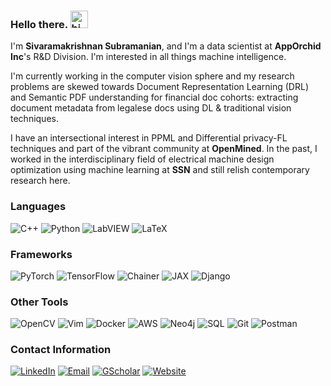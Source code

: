 ### Hello there. <img src="https://user-images.githubusercontent.com/1303154/88677602-1635ba80-d120-11ea-84d8-d263ba5fc3c0.gif" width="28px" alt="hi">

I'm **Sivaramakrishnan Subramanian**, and I'm a data scientist at **AppOrchid Inc**'s R&D Division. I'm interested in all things machine intelligence. <!-- (and systems programming of late). -->

I'm currently working in the computer vision sphere and my research problems are skewed towards Document Representation Learning (DRL) and Semantic PDF understanding for financial doc cohorts: extracting document metadata from legalese docs using DL & traditional vision techniques.

I have an intersectional interest in PPML and Differential privacy-FL techniques and part of the vibrant community at **OpenMined**. In the past, I worked in the interdisciplinary field of electrical machine design optimization using machine learning at **SSN** and still relish contemporary research here.

### Languages
![C++](https://img.shields.io/badge/c++-%2300599C.svg?style=for-the-badge&logo=c%2B%2B&logoColor=white)
![Python](https://img.shields.io/badge/python-3670A0?style=for-the-badge&logo=python&logoColor=ffdd54)
![LabVIEW](https://img.shields.io/badge/LabVIEW-%23008080.svg?style=for-the-badge&logo=labview&color=636363)
![LaTeX](https://img.shields.io/badge/latex-%23008080.svg?style=for-the-badge&logo=latex&logoColor=white)

### Frameworks
![PyTorch](https://img.shields.io/badge/pytorch-%230769AD.svg?style=for-the-badge&logo=pytorch)
![TensorFlow](https://img.shields.io/badge/TensorFlow-%23FF6F00.svg?style=for-the-badge&logo=TensorFlow&logoColor=white)
![Chainer](https://img.shields.io/badge/chainer-%23000000.svg?style=for-the-badge&logo=chainlink&logoColor=red)
![JAX](https://img.shields.io/badge/jax-21a79b?style=for-the-badge&logo=google&logoColor=9d22b2)
![Django](https://img.shields.io/badge/django-%2320232a.svg?style=for-the-badge&logo=django&logoColor=%2361DAFB)

### Other Tools
![OpenCV](https://img.shields.io/badge/opencv-000000.svg?style=for-the-badge&logo=opencv)
![Vim](https://img.shields.io/badge/VIM-%2311AB00.svg?style=for-the-badge&logo=vim&logoColor=white)
![Docker](https://img.shields.io/badge/docker-000137.svg?style=for-the-badge&logo=docker)
![AWS](https://img.shields.io/badge/aws-C35B17.svg?style=for-the-badge&logo=amazonaws)
![Neo4j](https://img.shields.io/badge/neo4j-470137.svg?style=for-the-badge&logo=neo4j)
![SQL](https://img.shields.io/badge/postgres-B0DBF1.svg?style=for-the-badge&logo=postgresql)
![Git](https://img.shields.io/badge/git-%23F05033.svg?style=for-the-badge&logo=git&logoColor=white)
![Postman](https://img.shields.io/badge/Postman-FF6C37?style=for-the-badge&logo=postman&logoColor=white)

### Contact Information
[![LinkedIn](https://img.shields.io/badge/linkedin-%230077B5.svg?style=for-the-badge&logo=linkedin&logoColor=white)](https://www.linkedin.com/in/sivaramakrishnan-subramanian/)
[![Email](https://img.shields.io/badge/Email-D14836?style=for-the-badge&logo=gmail&logoColor=white)](mailto:krishnansr.siva@gmail.com)
[![GScholar](https://img.shields.io/badge/Scholar-4084f2?style=for-the-badge&logo=googlescholar&logoColor=white)](https://scholar.google.com/citations?user=73VbzzAAAAAJ&hl=en)
[![Website](https://img.shields.io/badge/Website-%23000000.svg?style=for-the-badge&logo=InfluxDB&logoColor=white)](https://krishnansr.github.io/)


<!-- ### Statistics
![krishnansr's github stats](https://github-readme-stats.vercel.app/api?username=krishnansr&count_private=true&theme=tokyonight&hide=contribs,prs)
![krishnansr's GitHub rating](https://github-readme-stats.vercel.app/api?username=krishnansr&show_icons=true&count_private=true&hide=stars) -->


<!--
**krishnansr/krishnansr** is a ✨ _special_ ✨ repository because its `README.md` (this file) appears on your GitHub profile.

Here are some ideas to get you started:

- 🔭 I’m currently working on ...
- 🌱 I’m currently learning ...
- 👯 I’m looking to collaborate on ...
- 🤔 I’m looking for help with ...
- 💬 Ask me about ...
- 📫 How to reach me: ...
- 😄 Pronouns: ...
- ⚡ Fun fact: ...
-->

